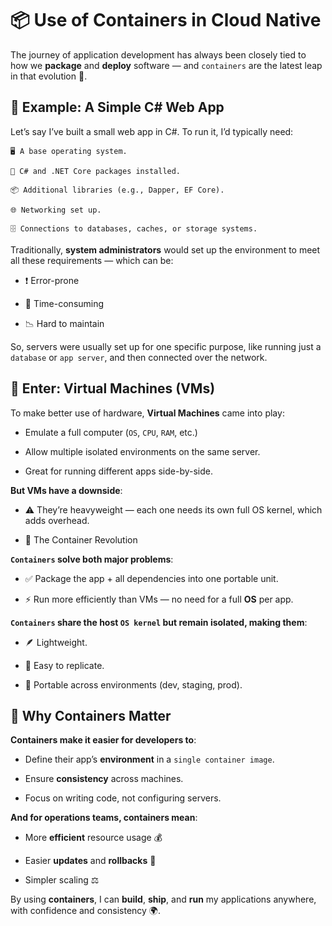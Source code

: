# 📦 Use of Containers in Cloud Native
The journey of application development has always been closely tied to how we **package** and **deploy** software — and `containers` are the latest leap in that evolution 🚀.

## 🐍 Example: A Simple C# Web App
Let’s say I’ve built a small web app in C#. To run it, I’d typically need:

    🖥️ A base operating system.

    🐍 C# and .NET Core packages installed.

    📦 Additional libraries (e.g., Dapper, EF Core).

    🌐 Networking set up.

    🗄️ Connections to databases, caches, or storage systems.

Traditionally, **system administrators** would set up the environment to meet all these requirements — which can be:

* ❗ Error-prone
  
* 🔁 Time-consuming
  
* 📉 Hard to maintain

So, servers were usually set up for one specific purpose, like running just a `database` or `app server`, and then connected over the network.

## 🧮 Enter: Virtual Machines (VMs)
To make better use of hardware, **Virtual Machines** came into play:

* Emulate a full computer (`OS`, `CPU`, `RAM`, etc.)
  
* Allow multiple isolated environments on the same server.
  
* Great for running different apps side-by-side.

**But VMs have a downside**:
* ⚠️ They’re heavyweight — each one needs its own full OS kernel, which adds overhead.
  
* 🐳 The Container Revolution

**`Containers` solve both major problems**:
* ✅ Package the app + all dependencies into one portable unit.
  
* ⚡ Run more efficiently than VMs — no need for a full **OS** per app.

**`Containers` share the host `OS kernel` but remain isolated, making them**:
* 🪶 Lightweight.
  
* 🔄 Easy to replicate.
  
* 🚚 Portable across environments (dev, staging, prod).

## 🧰 Why Containers Matter
**Containers make it easier for developers to**:
* Define their app’s **environment** in a `single container image`.
  
* Ensure **consistency** across machines.
  
* Focus on writing code, not configuring servers.

**And for operations teams, containers mean**:
* More **efficient** resource usage 💰
  
* Easier **updates** and **rollbacks** 🔄
  
* Simpler scaling ⚖️

By using **containers**, I can **build**, **ship**, and **run** my applications anywhere, with confidence and consistency 🌍.
